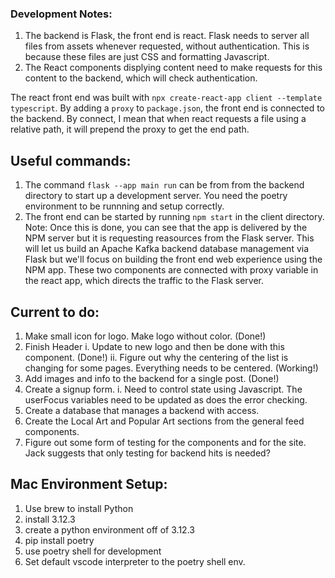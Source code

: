 ### Development Notes:

1. The backend is Flask, the front end is react. Flask needs to server all files from assets whenever requested, without authentication. This is because these files are just CSS and formatting Javascript.
2. The React components displying content need to make requests for this content to the backend, which will check authentication.

The react front end was built with `npx create-react-app client --template typescript`. By adding a `proxy` to `package.json`, the front end is connected to the backend. By connect, I mean that when react requests a file using a relative path, it will prepend the proxy to get the end path. 

## Useful commands:
1. The command `flask --app main run` can be from from the backend directory to start up a development server. You need the poetry environment to be runnning and setup correctly.
2. The front end can be started by running `npm start` in the client directory.
Note: Once this is done, you can see that the app is delivered by the NPM server but it is requesting reasources from the Flask server. This will let us build an Apache Kafka backend database management via Flask but we'll focus on building the front end web experience using the NPM app. These two components are connected with proxy variable in the react app, which directs the traffic to the Flask server.

## Current to do:

1. Make small icon for logo. Make logo without color. (Done!)
2. Finish Header
  i. Update to new logo and then be done with this component. (Done!)
  ii. Figure out why the centering of the list is changing for some pages. Everything needs to be centered. (Working!)
3. Add images and info to the backend for a single post.  (Done!)
4. Create a signup form. 
  i. Need to control state using Javascript. The userFocus variables need to be updated as does the error checking.
5. Create a database that manages a backend with access.
6. Create the Local Art and Popular Art sections from the general feed components.
7. Figure out some form of testing for the components and for the site. Jack suggests that only testing for backend hits is needed?


## Mac Environment Setup:
1. Use brew to install Python
2. install 3.12.3
3. create a python environment off of 3.12.3
4. pip install poetry
5. use poetry shell for development
6. Set default vscode interpreter to the poetry shell env.
